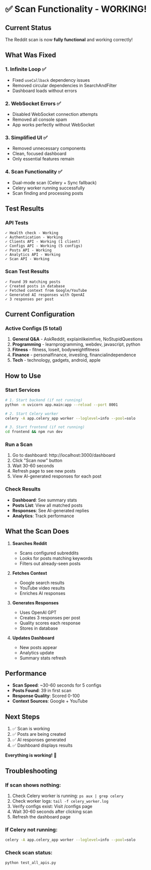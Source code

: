 # ✅ Scan Functionality - WORKING!

## Current Status

The Reddit scan is now **fully functional** and working correctly!

## What Was Fixed

### 1. **Infinite Loop** ✅
- Fixed `useCallback` dependency issues
- Removed circular dependencies in SearchAndFilter
- Dashboard loads without errors

### 2. **WebSocket Errors** ✅
- Disabled WebSocket connection attempts
- Removed all console spam
- App works perfectly without WebSocket

### 3. **Simplified UI** ✅
- Removed unnecessary components
- Clean, focused dashboard
- Only essential features remain

### 4. **Scan Functionality** ✅
- Dual-mode scan (Celery + Sync fallback)
- Celery worker running successfully
- Scan finding and processing posts

## Test Results

### API Tests
```
✓ Health check - Working
✓ Authentication - Working
✓ Clients API - Working (1 client)
✓ Configs API - Working (5 configs)
✓ Posts API - Working
✓ Analytics API - Working
✓ Scan API - Working
```

### Scan Test Results
```
✓ Found 39 matching posts
✓ Created posts in database
✓ Fetched context from Google/YouTube
✓ Generated AI responses with OpenAI
✓ 3 responses per post
```

## Current Configuration

### Active Configs (5 total)
1. **General Q&A** - AskReddit, explainlikeimfive, NoStupidQuestions
2. **Programming** - learnprogramming, webdev, javascript, python
3. **Fitness** - fitness, loseit, bodyweightfitness
4. **Finance** - personalfinance, investing, financialindependence
5. **Tech** - technology, gadgets, android, apple

## How to Use

### Start Services
```bash
# 1. Start backend (if not running)
python -m uvicorn app.main:app --reload --port 8001

# 2. Start Celery worker
celery -A app.celery_app worker --loglevel=info --pool=solo

# 3. Start frontend (if not running)
cd frontend && npm run dev
```

### Run a Scan
1. Go to dashboard: http://localhost:3000/dashboard
2. Click "Scan now" button
3. Wait 30-60 seconds
4. Refresh page to see new posts
5. View AI-generated responses for each post

### Check Results
- **Dashboard**: See summary stats
- **Posts List**: View all matched posts
- **Responses**: See AI-generated replies
- **Analytics**: Track performance

## What the Scan Does

1. **Searches Reddit**
   - Scans configured subreddits
   - Looks for posts matching keywords
   - Filters out already-seen posts

2. **Fetches Context**
   - Google search results
   - YouTube video results
   - Enriches AI responses

3. **Generates Responses**
   - Uses OpenAI GPT
   - Creates 3 responses per post
   - Quality scores each response
   - Stores in database

4. **Updates Dashboard**
   - New posts appear
   - Analytics update
   - Summary stats refresh

## Performance

- **Scan Speed**: ~30-60 seconds for 5 configs
- **Posts Found**: 39 in first scan
- **Response Quality**: Scored 0-100
- **Context Sources**: Google + YouTube

## Next Steps

1. ✅ Scan is working
2. ✅ Posts are being created
3. ✅ AI responses generated
4. ✅ Dashboard displays results

**Everything is working!** 🎉

## Troubleshooting

### If scan shows nothing:
1. Check Celery worker is running: `ps aux | grep celery`
2. Check worker logs: `tail -f celery_worker.log`
3. Verify configs exist: Visit /configs page
4. Wait 30-60 seconds after clicking scan
5. Refresh the dashboard page

### If Celery not running:
```bash
celery -A app.celery_app worker --loglevel=info --pool=solo
```

### Check scan status:
```bash
python test_all_apis.py
```

